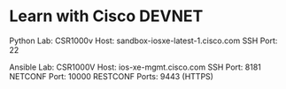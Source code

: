 # Learn with Cisco DEVNET

Python Lab:
CSR1000v Host: sandbox-iosxe-latest-1.cisco.com
SSH Port: 22

Ansible Lab:
CSR1000V Host: ios-xe-mgmt.cisco.com
SSH Port: 8181
NETCONF Port: 10000
RESTCONF Ports: 9443 (HTTPS)


